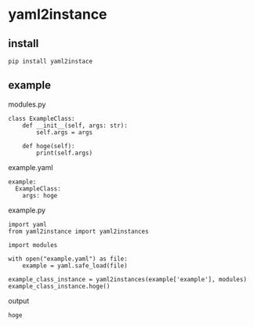 # yaml2instance
## install
```pip install yaml2instace```

## example

modules.py
```
class ExampleClass:
    def __init__(self, args: str):
        self.args = args

    def hoge(self):
        print(self.args)
```

example.yaml
```
example:
  ExampleClass:
    args: hoge
```


example.py
```
import yaml
from yaml2instance import yaml2instances

import modules

with open("example.yaml") as file:
    example = yaml.safe_load(file)

example_class_instance = yaml2instances(example['example'], modules)
example_class_instance.hoge()
```

output
```
hoge
```
